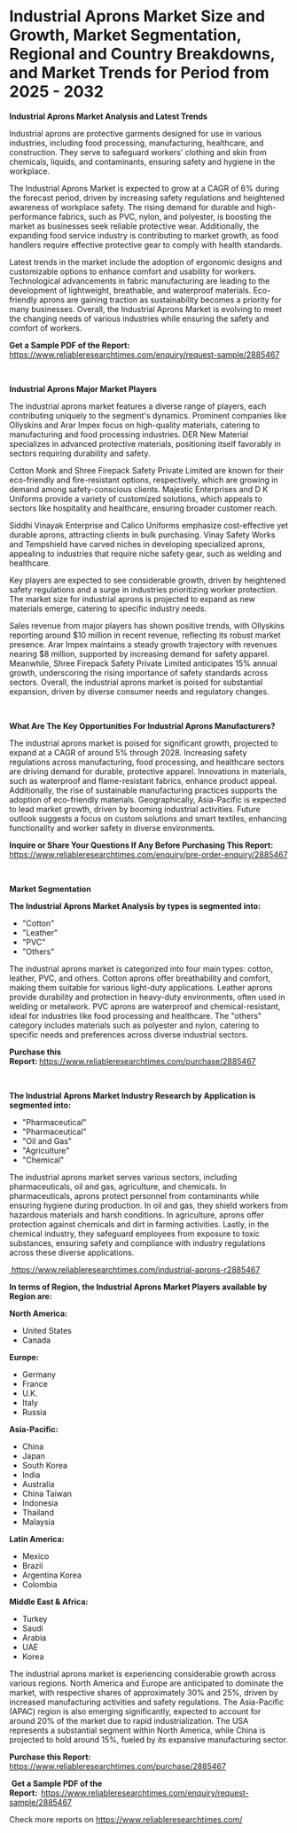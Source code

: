 <p><h1>Industrial Aprons Market Size and Growth, Market Segmentation, Regional and Country Breakdowns, and Market Trends for Period from 2025 -  2032</h1></p><p><strong>Industrial Aprons Market Analysis and Latest Trends</strong></p>
<p><p>Industrial aprons are protective garments designed for use in various industries, including food processing, manufacturing, healthcare, and construction. They serve to safeguard workers' clothing and skin from chemicals, liquids, and contaminants, ensuring safety and hygiene in the workplace.</p><p>The Industrial Aprons Market is expected to grow at a CAGR of 6% during the forecast period, driven by increasing safety regulations and heightened awareness of workplace safety. The rising demand for durable and high-performance fabrics, such as PVC, nylon, and polyester, is boosting the market as businesses seek reliable protective wear. Additionally, the expanding food service industry is contributing to market growth, as food handlers require effective protective gear to comply with health standards.</p><p>Latest trends in the market include the adoption of ergonomic designs and customizable options to enhance comfort and usability for workers. Technological advancements in fabric manufacturing are leading to the development of lightweight, breathable, and waterproof materials. Eco-friendly aprons are gaining traction as sustainability becomes a priority for many businesses. Overall, the Industrial Aprons Market is evolving to meet the changing needs of various industries while ensuring the safety and comfort of workers.</p></p>
<p><strong>Get a Sample PDF of the Report:&nbsp;</strong> <a href="https://www.reliableresearchtimes.com/enquiry/request-sample/2885467?utm_campaign=3281&utm_medium=2&utm_source=Github&utm_content=ia&utm_term=13032025&utm_id=industrial-aprons">https://www.reliableresearchtimes.com/enquiry/request-sample/2885467</a></p>
<p>&nbsp;</p>
<p><strong>Industrial Aprons Major Market Players</strong></p>
<p><p>The industrial aprons market features a diverse range of players, each contributing uniquely to the segment's dynamics. Prominent companies like Ollyskins and Arar Impex focus on high-quality materials, catering to manufacturing and food processing industries. DER New Material specializes in advanced protective materials, positioning itself favorably in sectors requiring durability and safety.</p><p>Cotton Monk and Shree Firepack Safety Private Limited are known for their eco-friendly and fire-resistant options, respectively, which are growing in demand among safety-conscious clients. Majestic Enterprises and D K Uniforms provide a variety of customized solutions, which appeals to sectors like hospitality and healthcare, ensuring broader customer reach.</p><p>Siddhi Vinayak Enterprise and Calico Uniforms emphasize cost-effective yet durable aprons, attracting clients in bulk purchasing. Vinay Safety Works and Tempshield have carved niches in developing specialized aprons, appealing to industries that require niche safety gear, such as welding and healthcare.</p><p>Key players are expected to see considerable growth, driven by heightened safety regulations and a surge in industries prioritizing worker protection. The market size for industrial aprons is projected to expand as new materials emerge, catering to specific industry needs. </p><p>Sales revenue from major players has shown positive trends, with Ollyskins reporting around $10 million in recent revenue, reflecting its robust market presence. Arar Impex maintains a steady growth trajectory with revenues nearing $8 million, supported by increasing demand for safety apparel. Meanwhile, Shree Firepack Safety Private Limited anticipates 15% annual growth, underscoring the rising importance of safety standards across sectors. Overall, the industrial aprons market is poised for substantial expansion, driven by diverse consumer needs and regulatory changes.</p></p>
<p>&nbsp;</p>
<p><strong>What Are The Key Opportunities For Industrial Aprons Manufacturers?</strong></p>
<p><p>The industrial aprons market is poised for significant growth, projected to expand at a CAGR of around 5% through 2028. Increasing safety regulations across manufacturing, food processing, and healthcare sectors are driving demand for durable, protective apparel. Innovations in materials, such as waterproof and flame-resistant fabrics, enhance product appeal. Additionally, the rise of sustainable manufacturing practices supports the adoption of eco-friendly materials. Geographically, Asia-Pacific is expected to lead market growth, driven by booming industrial activities. Future outlook suggests a focus on custom solutions and smart textiles, enhancing functionality and worker safety in diverse environments.</p></p>
<p><strong>Inquire or Share Your Questions If Any Before Purchasing This Report:</strong> <a href="https://www.reliableresearchtimes.com/enquiry/pre-order-enquiry/2885467?utm_campaign=3281&utm_medium=2&utm_source=Github&utm_content=ia&utm_term=13032025&utm_id=industrial-aprons">https://www.reliableresearchtimes.com/enquiry/pre-order-enquiry/2885467</a></p>
<p>&nbsp;</p>
<p><strong>Market Segmentation</strong></p>
<p><strong>The Industrial Aprons Market Analysis by types is segmented into:</strong></p>
<p><ul><li>"Cotton"</li><li>"Leather"</li><li>"PVC"</li><li>"Others"</li></ul></p>
<p><p>The industrial aprons market is categorized into four main types: cotton, leather, PVC, and others. Cotton aprons offer breathability and comfort, making them suitable for various light-duty applications. Leather aprons provide durability and protection in heavy-duty environments, often used in welding or metalwork. PVC aprons are waterproof and chemical-resistant, ideal for industries like food processing and healthcare. The "others" category includes materials such as polyester and nylon, catering to specific needs and preferences across diverse industrial sectors.</p></p>
<p><strong>Purchase this Report:&nbsp;</strong><a href="https://www.reliableresearchtimes.com/purchase/2885467?utm_campaign=3281&utm_medium=2&utm_source=Github&utm_content=ia&utm_term=13032025&utm_id=industrial-aprons">https://www.reliableresearchtimes.com/purchase/2885467</a></p>
<p>&nbsp;</p>
<p><strong>The Industrial Aprons Market Industry Research by Application is segmented into:</strong></p>
<p><ul><li>"Pharmaceutical"</li><li>"Pharmaceutical"</li><li>"Oil and Gas"</li><li>"Agriculture"</li><li>"Chemical"</li></ul></p>
<p><p>The industrial aprons market serves various sectors, including pharmaceuticals, oil and gas, agriculture, and chemicals. In pharmaceuticals, aprons protect personnel from contaminants while ensuring hygiene during production. In oil and gas, they shield workers from hazardous materials and harsh conditions. In agriculture, aprons offer protection against chemicals and dirt in farming activities. Lastly, in the chemical industry, they safeguard employees from exposure to toxic substances, ensuring safety and compliance with industry regulations across these diverse applications.</p></p>
<p><a href="https://www.reliableresearchtimes.com/industrial-aprons-r2885467?utm_campaign=3281&utm_medium=2&utm_source=Github&utm_content=ia&utm_term=13032025&utm_id=industrial-aprons">&nbsp;https://www.reliableresearchtimes.com/industrial-aprons-r2885467</a></p>
<p><strong>In terms of Region, the Industrial Aprons Market Players available by Region are:</strong></p>
<p>
    <p> <strong> North America: </strong>
        <ul>
            <li>United States</li>
            <li>Canada</li>
        </ul>
        </p> 
    <p> <strong> Europe: </strong>
        <ul>
            <li>Germany</li>
            <li>France</li>
            <li>U.K.</li>
            <li>Italy</li>
            <li>Russia</li>
        </ul>
        </p> 
    <p> <strong> Asia-Pacific: </strong>
        <ul>
            <li>China</li>
            <li>Japan</li>
            <li>South Korea</li>
            <li>India</li>
            <li>Australia</li>
            <li>China Taiwan</li>
            <li>Indonesia</li>
            <li>Thailand</li>
            <li>Malaysia</li>
        </ul>
        </p> 
    <p> <strong> Latin America: </strong>
        <ul>
            <li>Mexico</li>
            <li>Brazil</li>
            <li>Argentina Korea</li>
            <li>Colombia</li>
        </ul>
        </p> 
    <p> <strong> Middle East & Africa: </strong>
        <ul>
            <li>Turkey</li>
            <li>Saudi</li>
            <li>Arabia</li>
            <li>UAE</li>
            <li>Korea</li>
        </ul>
    </p>
    </p>
<p><p>The industrial aprons market is experiencing considerable growth across various regions. North America and Europe are anticipated to dominate the market, with respective shares of approximately 30% and 25%, driven by increased manufacturing activities and safety regulations. The Asia-Pacific (APAC) region is also emerging significantly, expected to account for around 20% of the market due to rapid industrialization. The USA represents a substantial segment within North America, while China is projected to hold around 15%, fueled by its expansive manufacturing sector.</p></p>
<p><strong>Purchase this Report: </strong><a href="https://www.reliableresearchtimes.com/purchase/2885467?utm_campaign=3281&utm_medium=2&utm_source=Github&utm_content=ia&utm_term=13032025&utm_id=industrial-aprons">https://www.reliableresearchtimes.com/purchase/2885467</a></p>
<p>&nbsp;<strong>Get a Sample PDF of the Report:&nbsp;&nbsp;</strong><a href="https://www.reliableresearchtimes.com/enquiry/request-sample/2885467?utm_campaign=3281&utm_medium=2&utm_source=Github&utm_content=ia&utm_term=13032025&utm_id=industrial-aprons">https://www.reliableresearchtimes.com/enquiry/request-sample/2885467</a></p>
<p><strong></strong></p>
<p>Check more reports on <a href="https://www.reliableresearchtimes.com/?utm_campaign=3281&utm_medium=2&utm_source=Github&utm_content=ia&utm_term=13032025&utm_id=industrial-aprons">https://www.reliableresearchtimes.com/</a></p>